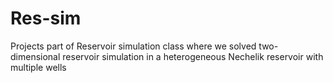 # Res-sim
Projects part of Reservoir simulation class where we solved two-dimensional reservoir simulation in a heterogeneous Nechelik reservoir with multiple wells
